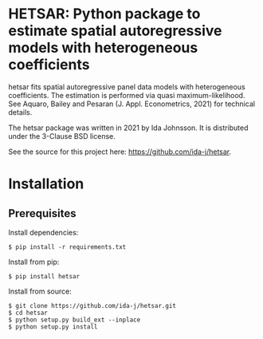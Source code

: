 # HETSAR: Python package to estimate spatial autoregressive models with heterogeneous coefficients

hetsar fits spatial autoregressive panel data models with heterogeneous coefficients. 
The estimation is performed via quasi maximum-likelihood.
See Aquaro, Bailey and Pesaran (J. Appl. Econometrics, 2021) for technical details.

The hetsar package was written in 2021 by Ida Johnsson. It is distributed under the 3-Clause BSD license.

See the source for this project here:
<https://github.com/ida-j/hetsar>.


# Installation

## Prerequisites

Install dependencies:
```
$ pip install -r requirements.txt
```

Install from pip:

```
$ pip install hetsar
```

Install from source:

```
$ git clone https://github.com/ida-j/hetsar.git
$ cd hetsar
$ python setup.py build_ext --inplace
$ python setup.py install

